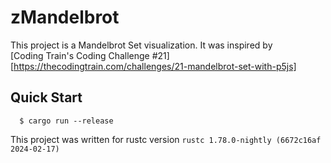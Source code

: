 # zMandelbrot


This project is a Mandelbrot Set visualization. It was inspired by <br>
[Coding Train's Coding Challenge #21][https://thecodingtrain.com/challenges/21-mandelbrot-set-with-p5js]<br>

## Quick Start
```console
  $ cargo run --release
```

This project was written for rustc version `rustc 1.78.0-nightly (6672c16af 2024-02-17)`
